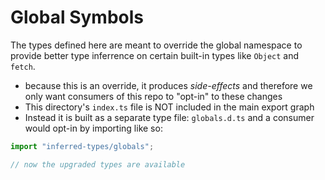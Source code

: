 # Global Symbols

The types defined here are meant to override the global namespace to provide better type inferrence on certain built-in types like `Object` and `fetch`.

- because this is an override, it produces _side-effects_ and therefore we only want consumers of this repo to "opt-in" to these changes
- This directory's `index.ts` file is NOT included in the main export graph
- Instead it is built as a separate type file: `globals.d.ts` and a consumer would opt-in by importing like so:

```ts
import "inferred-types/globals";

// now the upgraded types are available
```
